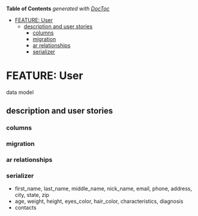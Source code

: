 <!-- START doctoc generated TOC please keep comment here to allow auto update -->
<!-- DON'T EDIT THIS SECTION, INSTEAD RE-RUN doctoc TO UPDATE -->
**Table of Contents**  *generated with [DocToc](https://github.com/thlorenz/doctoc)*

- [FEATURE: User](#feature-user)
  - [description and user stories](#description-and-user-stories)
    - [columns](#columns)
    - [migration](#migration)
    - [ar relationships](#ar-relationships)
    - [serializer](#serializer)

<!-- END doctoc generated TOC please keep comment here to allow auto update -->

# FEATURE: User

data model

## description and user stories

### columns

### migration

### ar relationships

### serializer

- first_name, last_name, middle_name, nick_name, email, phone, address, city, state, zip
- age, weight, height, eyes_color, hair_color, characteristics, diagnosis
- contacts
